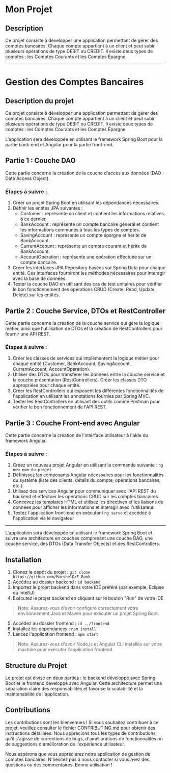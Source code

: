 # Mon Projet

## Description
Ce projet consiste à développer une application permettant de gérer des comptes bancaires. Chaque compte appartient à un client et peut subir plusieurs opérations de type DEBIT ou CREDIT. Il existe deux types de comptes : les Comptes Courants et les Comptes Épargne.
********************************************************************************************************
# Gestion des Comptes Bancaires

## Description du projet
Ce projet consiste à développer une application permettant de gérer des comptes bancaires. Chaque compte appartient à un client et peut subir plusieurs opérations de type DEBIT ou CREDIT. Il existe deux types de comptes : les Comptes Courants et les Comptes Épargne.

L'application sera développée en utilisant le framework Spring Boot pour la partie back-end et Angular pour la partie front-end.

## Partie 1 : Couche DAO
Cette partie concerne la création de la couche d'accès aux données (DAO - Data Access Object).

### Étapes à suivre :
1. Créer un projet Spring Boot en utilisant les dépendances nécessaires.
2. Définir les entités JPA suivantes :
   - Customer : représente un client et contient les informations relatives à ce dernier.
   - BankAccount : représente un compte bancaire général et contient les informations communes à tous les types de comptes.
   - SavingAccount : représente un compte épargne et hérite de BankAccount.
   - CurrentAccount : représente un compte courant et hérite de BankAccount.
   - AccountOperation : représente une opération effectuée sur un compte bancaire.
3. Créer les interfaces JPA Repository basées sur Spring Data pour chaque entité. Ces interfaces fourniront les méthodes nécessaires pour interagir avec la base de données.
4. Tester la couche DAO en utilisant des cas de test unitaires pour vérifier le bon fonctionnement des opérations CRUD (Create, Read, Update, Delete) sur les entités.

## Partie 2 : Couche Service, DTOs et RestController
Cette partie concerne la création de la couche service qui gère la logique métier, ainsi que l'utilisation de DTOs et la création de RestControllers pour fournir une API REST.

### Étapes à suivre :
1. Créer les classes de services qui implémentent la logique métier pour chaque entité (Customer, BankAccount, SavingAccount, CurrentAccount, AccountOperation).
2. Utiliser des DTOs pour transférer les données entre la couche service et la couche présentation (RestControllers). Créer les classes DTO appropriées pour chaque entité.
3. Créer les RestControllers qui exposent les différentes fonctionnalités de l'application en utilisant les annotations fournies par Spring MVC.
4. Tester les RestControllers en utilisant des outils comme Postman pour vérifier le bon fonctionnement de l'API REST.

## Partie 3 : Couche Front-end avec Angular
Cette partie concerne la création de l'interface utilisateur à l'aide du framework Angular.

### Étapes à suivre :
1. Créez un nouveau projet Angular en utilisant la commande suivante : `ng new nom-du-projet`
2. Définissez les composants Angular nécessaires pour les fonctionnalités du système (liste des clients, détails du compte, opérations bancaires, etc.).
3. Utilisez des services Angular pour communiquer avec l'API REST du backend et effectuer les opérations CRUD sur les comptes bancaires.
4. Concevez les templates HTML et utilisez les directives et les liaisons de données pour afficher les informations et interagir avec l'utilisateur.
5. Testez l'application front-end en exécutant `ng serve` et accédez à l'application via le navigateur

**********************************************************************************************************

L'application sera développée en utilisant le framework Spring Boot et suivra une architecture en couches comprenant une couche DAO, une couche service, des DTOs (Data Transfer Objects) et des RestControllers.
## Installation
1. Clonez le dépôt du projet : `git clone https://github.com/MarshelD/E_Bank`
2. Accédez au dossier backend : `cd backend`
3. Importez le projet backend dans votre IDE préféré (par exemple, Eclipse ou IntelliJ)
4. Exécutez le projet backend en cliquant sur le bouton "Run" de votre IDE

> Note: Assurez-vous d'avoir configuré correctement votre environnement Java et Maven pour exécuter un projet Spring Boot.

5. Accédez au dossier frontend : `cd ../frontend`
6. Installez les dépendances : `npm install`
7. Lancez l'application frontend : `npm start`

> Note: Assurez-vous d'avoir Node.js et Angular CLI installés sur votre machine pour exécuter l'application frontend.

## Structure du Projet
Le projet est divisé en deux parties : le backend développé avec Spring Boot et le frontend développé avec Angular. Cette architecture permet une séparation claire des responsabilités et favorise la scalabilité et la maintenabilité de l'application.



## Contributions
Les contributions sont les bienvenues ! Si vous souhaitez contribuer à ce projet, veuillez consulter le fichier CONTRIBUTING.md pour obtenir des instructions détaillées. Nous apprécions tous les types de contributions, qu'il s'agisse de corrections de bugs, d'améliorations de fonctionnalités ou de suggestions d'amélioration de l'expérience utilisateur.


Nous espérons que vous apprécierez notre application de gestion de comptes bancaires. N'hésitez pas à nous contacter si vous avez des questions ou des commentaires. Bonne utilisation !
